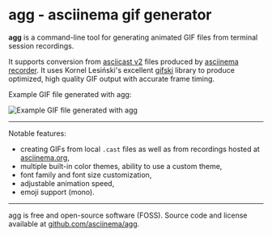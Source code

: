 # agg - asciinema gif generator

__agg__ is a command-line tool for generating animated GIF files from terminal
session recordings.

It supports conversion from [asciicast v2](../asciicast/v2/) files produced by
[asciinema recorder](../cli/). It uses Kornel Lesiński's excellent
[gifski](https://github.com/ImageOptim/gifski) library to produce optimized,
high quality GIF output with accurate frame timing.

Example GIF file generated with agg:

![Example GIF file generated with agg](demo.gif)

---

Notable features:

- creating GIFs from local `.cast` files as well as from recordings hosted at
  [asciinema.org](https://asciinema.org),
- multiple built-in color themes, ability to use a custom theme,
- font family and font size customization,
- adjustable animation speed,
- emoji support (mono).

---

agg is free and open-source software (FOSS). Source code and license available
at [github.com/asciinema/agg](https://github.com/asciinema/agg).
